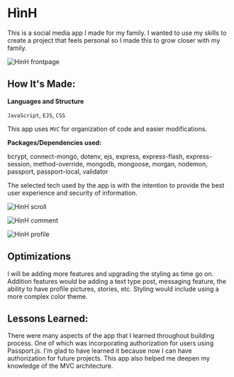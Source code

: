 # HìnH
This is a social media app I made for my family. I wanted to use my skills to create a project that feels personal so I made this to grow closer with my family. 

![HinH frontpage](https://github.com/quocnguyen2412/hinh/public\imgs\index.png)
 
## How It's Made:
 
**Languages and Structure**

`JavaScript`, `EJS`, `CSS`

This app uses `MVC` for organization of code and easier modifications.

 
**Packages/Dependencies used:**
 
bcrypt, connect-mongo, dotenv, ejs, express, express-flash, express-session, method-override, mongodb, mongoose, morgan, nodemon, passport, passport-local, validator

The selected tech used by the app is with the intention to provide the best user experience and security of information. 

![HinH scroll](https://github.com/quocnguyen2412/hinh/public\imgs\scrollingGif.gif)

![HinH comment](https://github.com/quocnguyen2412/hinh/public\imgs\addACommentGIf.gif)

![HinH profile](https://github.com/quocnguyen2412/hinh/public\imgs\profileGif.gif)

 
## Optimizations

I will be adding more features and upgrading the styling as time go on. Addition features would be adding a text type post, messaging feature, the ability to have profile pictures, stories, etc. Styling would include using a more complex color theme.

## Lessons Learned:

There were many aspects of the app that I learned throughout building process. One of which was incorporating authorization for users using Passport.js. I'm glad to have learned it because now I can have authorization for future projects. This app also helped me deepen my knowledge of the MVC architecture. 
